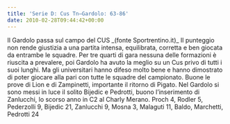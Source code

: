 ```yaml
---
title: 'Serie D: Cus Tn–Gardolo: 63-86'
date: 2010-02-28T09:44:42+00:00
---
```

Il Gardolo passa sul campo del CUS \_(fonte Sportrentino.it)\_ Il punteggio non rende giustizia a una partita intensa, equilibrata, corretta e ben giocata da entrambe le squadre. Per tre quarti di gara nessuna delle formazioni è riuscita a prevalere, poi Gardolo ha avuto la meglio su un Cus privo di tutti i suoi lunghi. Ma gli universitari hanno difeso molto bene e hanno dimostrato di poter giocare alla pari con tutte le squadre del campionato. Buone le prove di Lion e di Zampinetti, importante il ritorno di Pigato. Nel Gardolo si sono messi in luce il solito Bijedic e Pedrotti, buono l’inserimento di Zanlucchi, lo scorso anno in C2 al Charly Merano. Proch 4, Rodler 5, Pederzolli 9, Bijedic 21, Zanlucchi 9, Mosna 3, Malaguti 11, Baldo, Marchetti, Pedrotti 24